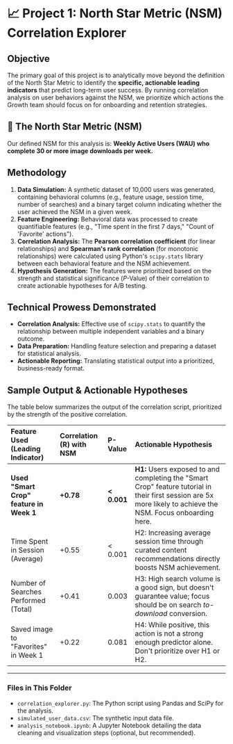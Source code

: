 # 📈 Project 1: North Star Metric (NSM) Correlation Explorer

## Objective
The primary goal of this project is to analytically move beyond the definition of the North Star Metric to identify the **specific, actionable leading indicators** that predict long-term user success. By running correlation analysis on user behaviors against the NSM, we prioritize which actions the Growth team should focus on for onboarding and retention strategies.

## 🌟 The North Star Metric (NSM)
Our defined NSM for this analysis is: **Weekly Active Users (WAU) who complete 30 or more image downloads per week.**

## Methodology
1.  **Data Simulation:** A synthetic dataset of 10,000 users was generated, containing behavioral columns (e.g., feature usage, session time, number of searches) and a binary target column indicating whether the user achieved the NSM in a given week.
2.  **Feature Engineering:** Behavioral data was processed to create quantifiable features (e.g., "Time spent in the first 7 days," "Count of 'Favorite' actions").
3.  **Correlation Analysis:** The **Pearson correlation coefficient** (for linear relationships) and **Spearman's rank correlation** (for monotonic relationships) were calculated using Python's `scipy.stats` library between each behavioral feature and the NSM achievement.
4.  **Hypothesis Generation:** The features were prioritized based on the strength and statistical significance ($P$-Value) of their correlation to create actionable hypotheses for A/B testing.

## Technical Prowess Demonstrated
* **Correlation Analysis:** Effective use of `scipy.stats` to quantify the relationship between multiple independent variables and a binary outcome.
* **Data Preparation:** Handling feature selection and preparing a dataset for statistical analysis.
* **Actionable Reporting:** Translating statistical output into a prioritized, business-ready format.

## Sample Output & Actionable Hypotheses

The table below summarizes the output of the correlation script, prioritized by the strength of the positive correlation.

| Feature Used (Leading Indicator) | Correlation (R) with NSM | P-Value | Actionable Hypothesis |
| :--- | :--- | :--- | :--- |
| **Used "Smart Crop" feature in Week 1** | **+0.78** | **< 0.001** | **H1:** Users exposed to and completing the "Smart Crop" feature tutorial in their first session are 5x more likely to achieve the NSM. Focus onboarding here. |
| Time Spent in Session (Average) | +0.55 | < 0.001 | H2: Increasing average session time through curated content recommendations directly boosts NSM achievement. |
| Number of Searches Performed (Total) | +0.41 | 0.003 | H3: High search volume is a good sign, but doesn't guarantee value; focus should be on search *to-download* conversion. |
| Saved image to "Favorites" in Week 1 | +0.22 | 0.081 | H4: While positive, this action is not a strong enough predictor alone. Don't prioritize over H1 or H2. |

---

### Files in This Folder
* `correlation_explorer.py`: The Python script using Pandas and SciPy for the analysis.
* `simulated_user_data.csv`: The synthetic input data file.
* `analysis_notebook.ipynb`: A Jupyter Notebook detailing the data cleaning and visualization steps (optional, but recommended).
